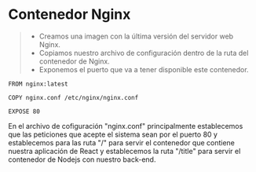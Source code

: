 # Contenedor Nginx

>   - Creamos una imagen con la última versión del servidor web Nginx.
>   - Copiamos nuestro archivo de configuración dentro de la ruta del contenedor de Nginx.
>   - Exponemos el puerto que va a tener disponible este contenedor.

```
FROM nginx:latest

COPY nginx.conf /etc/nginx/nginx.conf

EXPOSE 80
```

En el archivo de cofiguración "nginx.conf" principalmente establecemos que las peticiones que acepte el sistema sean por el puerto 80 y establecemos para las ruta "/" para servir el contenedor que contiene nuestra aplicación de React y establecemos la ruta "/title" para servir el contenedor de Nodejs con nuestro back-end.